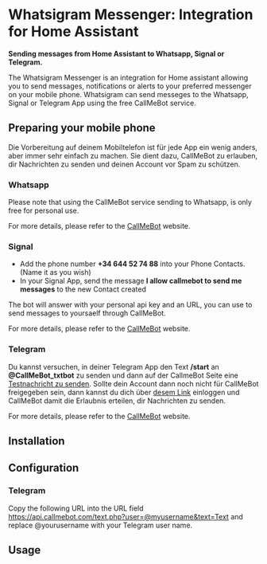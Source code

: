 # Whatsigram Messenger: Integration for Home Assistant
**Sending messages from Home Assistant to Whatsapp, Signal or Telegram.**

The Whatsigram Messenger is an integration for Home assistant allowing you to send messages, notifications or alerts to your preferred messenger on your mobile phone. Whatsigram can send messeges to the Whatsapp, Signal or Telegram App using the free CallMeBot service.

## Preparing your mobile phone

Die Vorbereitung auf deinem Mobiltelefon ist für jede App ein wenig anders, aber immer sehr einfach zu machen. Sie dient dazu, CallMeBot zu erlauben, dir Nachrichten zu senden und deinen Account vor Spam zu schützen.

### Whatsapp

Please note that using the CallMeBot service sending to Whatsapp, is only free for personal use.

For more details, please refer to the [CallMeBot](https://www.callmebot.com/blog/free-api-whatsapp-messages/) website.

### Signal

- Add the phone number **+34 644 52 74 88** into your Phone Contacts. (Name it as you wish)
- In your Signal App, send the message **I allow callmebot to send me messages** to the new Contact created

The bot will answer with your personal api key and an URL, you can use to send messages to yoursaelf through CallMeBot.

For more details, please refer to the [CallMeBot](https://www.callmebot.com/blog/free-api-signal-send-messages/) website.

### Telegram

Du kannst versuchen, in deiner Telegram App den Text **/start** an **@CallMeBot_txtbot** zu senden und dann auf der CallmeBot Seite eine [Testnachricht zu senden](https://www.callmebot.com/blog/telegram-text-messages-from-browser/#google_vignette). Sollte dein Account dann noch nicht für CallMeBot freigegeben sein, dann kannst du dich über [desem Link](https://api2.callmebot.com/txt/login.php) einloggen und CallMeBot damit die Erlaubnis erteilen, dir Nachrichten zu senden.

For more details, please refer to the [CallMeBot](https://www.callmebot.com/blog/telegram-text-messages/) website.

## Installation

## Configuration

### Telegram

Copy the following URL into the URL field https://api.callmebot.com/text.php?user=@myusername&text=Text and replace @yourusername with your Telegram user name.

## Usage

